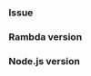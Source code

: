 ### Issue
<!-- Describe your issue and tell us how to reproduce it-->

### Rambda version

### Node.js version
